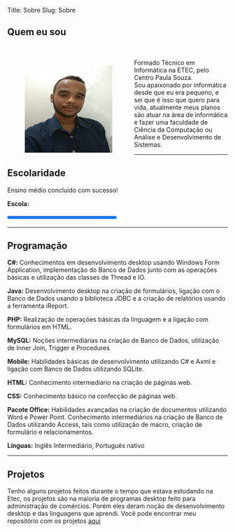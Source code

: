 Title: Sobre
Slug: Sobre

<h2><a name=quemEuSou style="text-decoration:none"  id="postagensTitulo" >Quem eu sou</a></h2>
<br>
<p id="postagens">

<figure style="float:left;padding: 0 10px 10px 0">
<img src="../images/matheus.jpeg" style="height:200px;width:200px"/></figure>Formado Técnico em Informática na ETEC, pelo Centro Paula Souza. <br>  Sou apaixonado por informática desde que eu era pequeno, e sei que é isso que quero para vida, atualmente meus planos são atuar na área de informática e fazer uma faculdade de Ciência da Computação ou Análise e Desenvolvimento de Sistemas. 



<hr>
<h2><a>Escolaridade</a></h2>


Ensino médio concluido com sucesso! <br>

<b>Escola:</b>

<progress max="100" value="100" style="width:250px"></progress>


<hr>

<h2 id="postagensTitulo"><a>Programação</h2></a>

<strong>C#:</strong> Conhecimentos em desenvolvimento desktop usando Windows Form Application, implementação
do Banco de Dados junto com as operações básicas e utilização das classes de Thread e IO.

<strong>Java:</strong> Desenvolvimento desktop na criação de formulários, ligação com o Banco de Dados usando a
biblioteca JDBC e a criação de relatórios usando a ferramenta iReport.

<strong>PHP:</strong> Realização de operações básicas da linguagem e a ligação com formulários em HTML.

<strong>MySQL:</strong> Noções intermediárias na criação de Banco de Dados, utilização de Inner Join, Trigger e
Procedures

<strong>Mobile:</strong> Habilidades básicas de desenvolvimento utilizando C# e Axml e ligação com Banco de Dados
utilizando SQLite.

<strong>HTML:</strong> Conhecimento intermediário na criação de páginas web.

<strong>CSS:</strong> Conhecimento básico na confecção de páginas web.

<strong>Pacote Office:</strong> Habilidades avançadas na criação de documentos utilizando Word e Power Point.
Conhecimento intermediários na criação de Banco de Dados utilizando Access, tais como utilização de
macro, criação de formulário e relacionamentos.

<strong>Línguas:</strong> Inglês Intermediário, Português nativo
<hr>
<h2><a>Projetos</h2></a>

Tenho alguns projetos feitos durante o tempo que estava estudando na Etec, os projetos são na maioria de programas desktop feito para administração de comércios. Porém eles deram noção de desenvolvimento desktop e das linguagens que aprendi. Você pode encontrar meu repositório com os projetos <a href="https://github.com/somatheus/Projetos">aqui</a>
